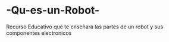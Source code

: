 # -Qu-es-un-Robot-
Recurso Educativo que te enseñara las partes de un robot y sus componentes electronicos
